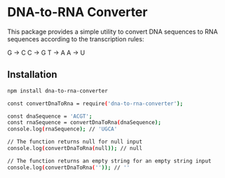 # DNA-to-RNA Converter

This package provides a simple utility to convert DNA sequences to RNA sequences according to the transcription rules:

G -> C
C -> G
T -> A
A -> U

## Installation

```bash
npm install dna-to-rna-converter
```

```bash
const convertDnaToRna = require('dna-to-rna-converter');

const dnaSequence = 'ACGT';
const rnaSequence = convertDnaToRna(dnaSequence);
console.log(rnaSequence); // 'UGCA'

// The function returns null for null input
console.log(convertDnaToRna(null)); // null

// The function returns an empty string for an empty string input
console.log(convertDnaToRna('')); // ''

```